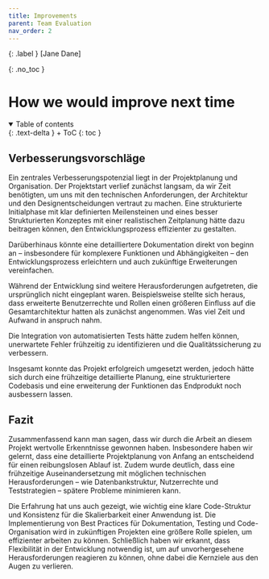 ```yaml
---
title: Improvements
parent: Team Evaluation
nav_order: 2
---
```


{: .label }
[Jane Dane]

{: .no_toc }
# How we would improve next time

<details open markdown="block">
{: .text-delta }
<summary>Table of contents</summary>
+ ToC
{: toc }
</details>

## Verbesserungsvorschläge

Ein zentrales Verbesserungspotenzial liegt in der Projektplanung und Organisation. Der Projektstart verlief zunächst langsam, da wir Zeit benötigten, um uns mit den technischen Anforderungen, der Architektur und den Designentscheidungen vertraut zu machen. Eine strukturierte Initialphase mit klar definierten Meilensteinen und eines besser Strukturierten Konzeptes mit einer realistischen Zeitplanung hätte dazu beitragen können, den Entwicklungsprozess effizienter zu gestalten.

Darüberhinaus könnte eine detailliertere Dokumentation direkt von beginn an – insbesondere für komplexere Funktionen und Abhängigkeiten – den Entwicklungsprozess erleichtern und auch zukünftige Erweiterungen vereinfachen.

Während der Entwicklung sind weitere Herausforderungen aufgetreten, die ursprünglich nicht eingeplant waren. Beispielsweise stellte sich heraus, dass erweiterte Benutzerrechte und Rollen einen größeren Einfluss auf die Gesamtarchitektur hatten als zunächst angenommen. Was viel Zeit und Aufwand in anspruch nahm.

Die Integration von automatisierten Tests hätte zudem helfen können, unerwartete Fehler frühzeitig zu identifizieren und die Qualitätssicherung zu verbessern.

Insgesamt konnte das Projekt erfolgreich umgesetzt werden, jedoch hätte sich durch eine frühzeitige detaillierte Planung, eine strukturiertere Codebasis und eine erweiterung der Funktionen das Endprodukt noch ausbessern lassen. 

## Fazit

Zusammenfassend kann man sagen, dass wir durch die Arbeit an diesem Projekt wertvolle Erkenntnisse gewonnen haben. Insbesondere haben wir gelernt, dass eine detaillierte Projektplanung von Anfang an entscheidend für einen reibungslosen Ablauf ist. Zudem wurde deutlich, dass eine frühzeitige Auseinandersetzung mit möglichen technischen Herausforderungen – wie Datenbankstruktur, Nutzerrechte und Teststrategien – spätere Probleme minimieren kann.

Die Erfahrung hat uns auch gezeigt, wie wichtig eine klare Code-Struktur und Konsistenz für die Skalierbarkeit einer Anwendung ist. Die Implementierung von Best Practices für Dokumentation, Testing und Code-Organisation wird in zukünftigen Projekten eine größere Rolle spielen, um effizienter arbeiten zu können. Schließlich haben wir erkannt, dass Flexibilität in der Entwicklung notwendig ist, um auf unvorhergesehene Herausforderungen reagieren zu können, ohne dabei die Kernziele aus den Augen zu verlieren.